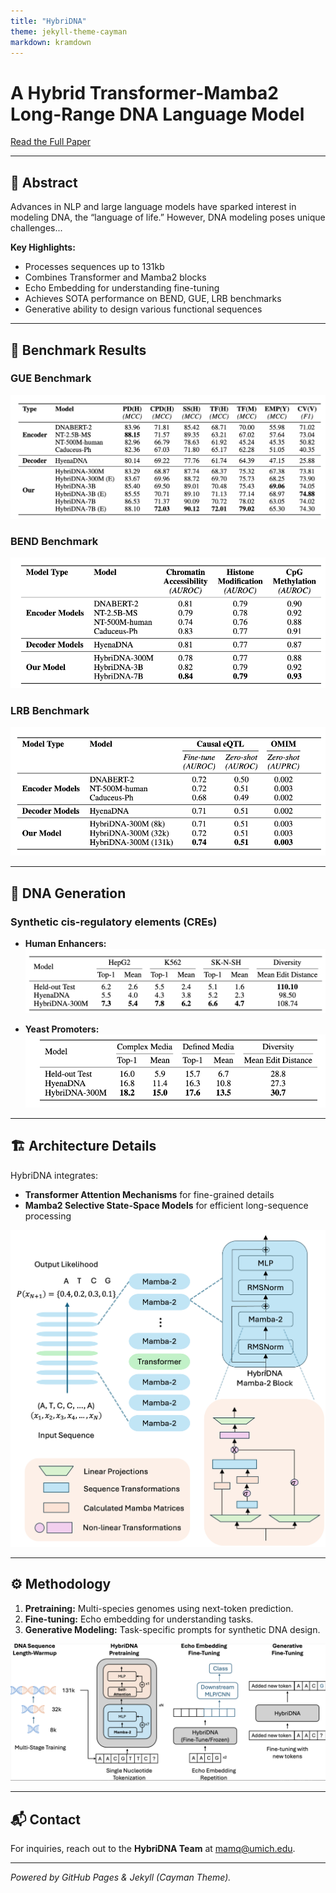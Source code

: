 ```yaml
---
title: "HybriDNA"
theme: jekyll-theme-cayman
markdown: kramdown
---
```


# A Hybrid Transformer-Mamba2 Long-Range DNA Language Model

[Read the Full Paper](#)

---

## 📄 Abstract
Advances in NLP and large language models have sparked interest in modeling DNA, the “language of life.” However, DNA modeling poses unique challenges...

**Key Highlights:**

- Processes sequences up to 131kb
- Combines Transformer and Mamba2 blocks
- Echo Embedding for understanding fine-tuning
- Achieves SOTA performance on BEND, GUE, LRB benchmarks
- Generative ability to design various functional sequences

---

## 🧪 Benchmark Results

### **GUE Benchmark**
![GUE Benchmark](gue.png)

### **BEND Benchmark**
![BEND Benchmark](bend.png)

### **LRB Benchmark**
![LRB Benchmark](lrb.png)

---

## 🧬 DNA Generation

### **Synthetic cis-regulatory elements (CREs)**

- **Human Enhancers:** 
  ![Human Enhancer](human_enhancer.png)

- **Yeast Promoters:** 
  ![Yeast Promoter](yeast_promoter.png)

---

## 🏗️ Architecture Details
HybriDNA integrates:
- **Transformer Attention Mechanisms** for fine-grained details
- **Mamba2 Selective State-Space Models** for efficient long-sequence processing

![Architecture](detail_architect.png)

---

## ⚙️ Methodology
1. **Pretraining:** Multi-species genomes using next-token prediction.
2. **Fine-tuning:** Echo embedding for understanding tasks.
3. **Generative Modeling:** Task-specific prompts for synthetic DNA design.

![Pipeline](pipeline.png)

---

## 📬 Contact
For inquiries, reach out to the **HybriDNA Team** at [mamq@umich.edu](mailto:mamq@umich.edu).

---

_Powered by GitHub Pages & Jekyll (Cayman Theme)._
